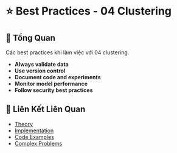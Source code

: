 # ⭐ Best Practices - 04 Clustering

## 🎯 Tổng Quan

Các best practices khi làm việc với 04 clustering.

- **Always validate data**
- **Use version control**
- **Document code and experiments**
- **Monitor model performance**
- **Follow security best practices**

## 🔗 Liên Kết Liên Quan

- [Theory](./THEORY_04_clustering.md)
- [Implementation](./IMPLEMENTATION_04_clustering.md)
- [Code Examples](./CODE_EXAMPLES_04_clustering.md)
- [Complex Problems](./COMPLEX_PROBLEMS.md)
